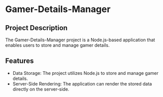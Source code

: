 # Gamer-Details-Manager
## Project Description

The Gamer-Details-Manager project is a Node.js-based application that enables users to store and manage gamer details.

## Features

*   Data Storage: The project utilizes Node.js to store and manage gamer details.
*   Server-Side Rendering: The application can render the stored data directly on the server-side.

